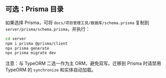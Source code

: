 ## 可选：Prisma 目录

如果选择 Prisma，可将 `docs/项目管理工具/数据库/schema.prisma` 复制到 `server/prisma/schema.prisma`，并执行：
```bash
cd server
npm i prisma @prisma/client
npx prisma generate
npx prisma migrate dev
```

注意：与 TypeORM 二选一作为主 ORM，避免双写。迁移到 Prisma 时请禁用 TypeORM 的 `synchronize` 和实体自动加载。


